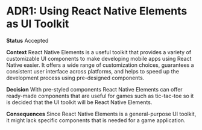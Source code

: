 # ADR1: Using React Native Elements as UI Toolkit

**Status**
Accepted

**Context**
React Native Elements is a useful toolkit that provides a variety of customizable UI components to make developing mobile apps using React Native easier. It offers a wide range of customization choices, guarantees a consistent user interface across platforms, and helps to speed up the development process using pre-designed components.

**Decision**
With pre-styled components React Native Elements can offer ready-made components that are useful for games such as tic-tac-toe so it is decided that the UI toolkit will be React Native Elements.

**Consequences**
Since React Native Elements is a general-purpose UI toolkit, it might lack specific components that is needed for a game application.
